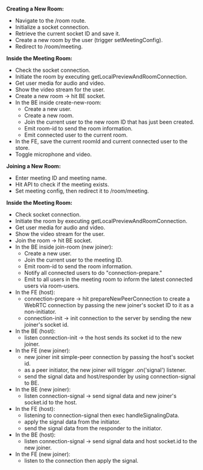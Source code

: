 **Creating a New Room:**
- Navigate to the /room route.
- Initialize a socket connection.
- Retrieve the current socket ID and save it.
- Create a new room by the user (trigger setMeetingConfig).
- Redirect to /room/meeting.

**Inside the Meeting Room:**
- Check the socket connection.
- Initiate the room by executing getLocalPreviewAndRoomConnection.
- Get user media for audio and video.
- Show the video stream for the user.
- Create a new room -> hit BE socket.
- In the BE inside create-new-room:
  - Create a new user.
  - Create a new room.
  - Join the current user to the new room ID that has just been created.
  - Emit room-id to send the room information.
  - Emit connected user to the current room.
- In the FE, save the current roomId and current connected user to the store.
- Toggle microphone and video.

**Joining a New Room:**
- Enter meeting ID and meeting name.
- Hit API to check if the meeting exists.
- Set meeting config, then redirect it to /room/meeting.

**Inside the Meeting Room:**
- Check socket connection.
- Initiate the room by executing getLocalPreviewAndRoomConnection.
- Get user media for audio and video.
- Show the video stream for the user.
- Join the room -> hit BE socket.
- In the BE inside join-room (new joiner):
  - Create a new user.
  - Join the current user to the meeting ID.
  - Emit room-id to send the room information.
  - Notify all connected users to do "connection-prepare."
  - Emit to all users in the meeting room to inform the latest connected users via room-users.
- In the FE (host):
  - connection-prepare -> hit prepareNewPeerConnection to create a WebRTC connection by passing the new joiner's socket ID to it as a non-initiator.
  - connection-init -> init connection to the server by sending the new joiner's socket id.
- In the BE (host):
  - listen connection-init -> the host sends its socket id to the new joiner.
- In the FE (new joiner):
  - new joiner init simple-peer connection by passing the host's socket id.
  - as a peer initiator, the new joiner will trigger .on('signal') listener.
  - send the signal data and host/responder by using connection-signal to BE.
- In the BE (new joiner):
  - listen connection-signal -> send signal data and new joiner's socket.id to the host.
- In the FE (host):
  - listening to connection-signal then exec handleSignalingData.
  - apply the signal data from the initiator.
  - send the signal data from the responder to the initiator.
- In the BE (host):
  - listen connection-signal -> send signal data and host socket.id to the new joiner.
- In the FE (new joiner):
  - listen to the connection then apply the signal.